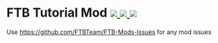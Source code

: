 # FTB Tutorial Mod [![](http://cf.way2muchnoise.eu/ftb-tutorial-mod-forge.svg) ![](https://cf.way2muchnoise.eu/packs/ftb-tutorial-mod-forge.svg) ![](http://cf.way2muchnoise.eu/versions/ftb-tutorial-mod-forge.svg)](https://www.curseforge.com/minecraft/mc-mods/ftb-tutorial-mod-forge)

Use https://github.com/FTBTeam/FTB-Mods-Issues for any mod issues
